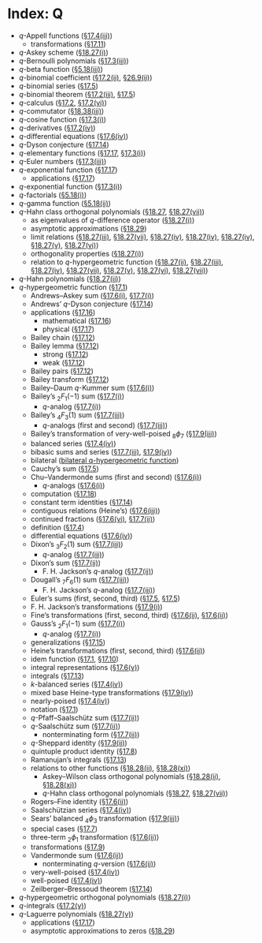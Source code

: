 # Index: Q

- $q$-Appell functions ([§17.4(iii)](../17.4.md#iii "§17.4(iii) 𝑞-Appell Functions ‣ §17.4 Basic Hypergeometric Functions ‣ Properties ‣ Chapter 17 𝑞-Hypergeometric and Related Functions"))
  - transformations ([§17.11](../17.11.html "§17.11 Transformations of 𝑞-Appell Functions ‣ Properties ‣ Chapter 17 𝑞-Hypergeometric and Related Functions"))
- $q$-Askey scheme ([§18.27(i)](../18.27.md#i.p1 "§18.27(i) Introduction ‣ §18.27 𝑞-Hahn Class ‣ Other Orthogonal Polynomials ‣ Chapter 18 Orthogonal Polynomials"))
- $q$-Bernoulli polynomials ([§17.3(iii)](../17.3.md#Px4 "𝑞-Bernoulli Polynomials ‣ §17.3(iii) Bernoulli Polynomials; Euler and Stirling Numbers ‣ §17.3 𝑞-Elementary and 𝑞-Special Functions ‣ Properties ‣ Chapter 17 𝑞-Hypergeometric and Related Functions"))
- $q$-beta function ([§5.18(iii)](../5.18.md#iii "§5.18(iii) 𝑞-Beta Function ‣ §5.18 𝑞-Gamma and 𝑞-Beta Functions ‣ Properties ‣ Chapter 5 Gamma Function"))
- $q$-binomial coefficient ([§17.2(ii)](../17.2.md#ii "§17.2(ii) Binomial Coefficients ‣ §17.2 Calculus ‣ Properties ‣ Chapter 17 𝑞-Hypergeometric and Related Functions"), [§26.9(ii)](../26.9.md#ii.p1 "§26.9(ii) Generating Functions ‣ §26.9 Integer Partitions: Restricted Number and Part Size ‣ Properties ‣ Chapter 26 Combinatorial Analysis"))
- $q$-binomial series ([§17.5](../17.5.md#Px2 "𝑞-Binomial Series ‣ §17.5 ₀ϕ₀,₁ϕ₀,₁ϕ₁ Functions ‣ Properties ‣ Chapter 17 𝑞-Hypergeometric and Related Functions"))
- $q$-binomial theorem ([§17.2(iii)](../17.2.md#iii "§17.2(iii) Binomial Theorem ‣ §17.2 Calculus ‣ Properties ‣ Chapter 17 𝑞-Hypergeometric and Related Functions"), [§17.5](../17.5.md#Px3 "𝑞-Binomial Theorem ‣ §17.5 ₀ϕ₀,₁ϕ₀,₁ϕ₁ Functions ‣ Properties ‣ Chapter 17 𝑞-Hypergeometric and Related Functions"))
- $q$-calculus ([§17.2](../17.2.html "§17.2 Calculus ‣ Properties ‣ Chapter 17 𝑞-Hypergeometric and Related Functions"), [§17.2(vi)](../17.2.md#vi.p2 "§17.2(vi) Rogers–Ramanujan Identities ‣ §17.2 Calculus ‣ Properties ‣ Chapter 17 𝑞-Hypergeometric and Related Functions"))
- $q$-commutator ([§18.38(iii)](../18.38.md#Px14.p1 "Zhedanov Algebra ‣ §18.38(iii) Other OP’s ‣ §18.38 Mathematical Applications ‣ Applications ‣ Chapter 18 Orthogonal Polynomials"))
- $q$-cosine function ([§17.3(i)](../17.3.md#Px3 "𝑞-Cosine Functions ‣ §17.3(i) Elementary Functions ‣ §17.3 𝑞-Elementary and 𝑞-Special Functions ‣ Properties ‣ Chapter 17 𝑞-Hypergeometric and Related Functions"))
- $q$-derivatives ([§17.2(iv)](../17.2.md#iv "§17.2(iv) Derivatives ‣ §17.2 Calculus ‣ Properties ‣ Chapter 17 𝑞-Hypergeometric and Related Functions"))
- $q$-differential equations ([§17.6(iv)](../17.6.md#iv "§17.6(iv) Differential Equations ‣ §17.6 ₂ϕ₁ Function ‣ Properties ‣ Chapter 17 𝑞-Hypergeometric and Related Functions"))
- $q$-Dyson conjecture ([§17.14](../17.14.md#Px1 "Zeilberger–Bressoud Theorem (Andrews’ 𝑞-Dyson Conjecture) ‣ §17.14 Constant Term Identities ‣ Properties ‣ Chapter 17 𝑞-Hypergeometric and Related Functions"))
- $q$-elementary functions ([§17.17](../17.17.html "§17.17 Physical Applications ‣ Applications ‣ Chapter 17 𝑞-Hypergeometric and Related Functions"), [§17.3(i)](../17.3.md#i "§17.3(i) Elementary Functions ‣ §17.3 𝑞-Elementary and 𝑞-Special Functions ‣ Properties ‣ Chapter 17 𝑞-Hypergeometric and Related Functions"))
- $q$-Euler numbers ([§17.3(iii)](../17.3.md#Px5 "𝑞-Euler Numbers ‣ §17.3(iii) Bernoulli Polynomials; Euler and Stirling Numbers ‣ §17.3 𝑞-Elementary and 𝑞-Special Functions ‣ Properties ‣ Chapter 17 𝑞-Hypergeometric and Related Functions"))
- $q$-exponential function ([§17.17](../17.17.html "§17.17 Physical Applications ‣ Applications ‣ Chapter 17 𝑞-Hypergeometric and Related Functions"))
  - applications ([§17.17](../17.17.html "§17.17 Physical Applications ‣ Applications ‣ Chapter 17 𝑞-Hypergeometric and Related Functions"))
- $q$-exponential function ([§17.3(i)](../17.3.md#Px1 "𝑞-Exponential Functions ‣ §17.3(i) Elementary Functions ‣ §17.3 𝑞-Elementary and 𝑞-Special Functions ‣ Properties ‣ Chapter 17 𝑞-Hypergeometric and Related Functions"))
- $q$-factorials ([§5.18(i)](../5.18.md#i "§5.18(i) 𝑞-Factorials ‣ §5.18 𝑞-Gamma and 𝑞-Beta Functions ‣ Properties ‣ Chapter 5 Gamma Function"))
- $q$-gamma function ([§5.18(ii)](../5.18.md#ii "§5.18(ii) 𝑞-Gamma Function ‣ §5.18 𝑞-Gamma and 𝑞-Beta Functions ‣ Properties ‣ Chapter 5 Gamma Function"))
- $q$-Hahn class orthogonal polynomials ([§18.27](../18.27.html "§18.27 𝑞-Hahn Class ‣ Other Orthogonal Polynomials ‣ Chapter 18 Orthogonal Polynomials"), [§18.27(vii)](../18.27.md#Px10 "Limit Relations ‣ §18.27(vii) Discrete 𝑞-Hermite I and II Polynomials ‣ §18.27 𝑞-Hahn Class ‣ Other Orthogonal Polynomials ‣ Chapter 18 Orthogonal Polynomials"))
  - as eigenvalues of $q$-difference operator ([§18.27(i)](../18.27.md#i.p3 "§18.27(i) Introduction ‣ §18.27 𝑞-Hahn Class ‣ Other Orthogonal Polynomials ‣ Chapter 18 Orthogonal Polynomials"))
  - asymptotic approximations ([§18.29](../18.29.html "§18.29 Asymptotic Approximations for 𝑞-Hahn and Askey–Wilson Classes ‣ Other Orthogonal Polynomials ‣ Chapter 18 Orthogonal Polynomials"))
  - limit relations ([§18.27(iii)](../18.27.md#Px1 "From Big 𝑞-Jacobi to Jacobi ‣ §18.27(iii) Big 𝑞-Jacobi Polynomials ‣ §18.27 𝑞-Hahn Class ‣ Other Orthogonal Polynomials ‣ Chapter 18 Orthogonal Polynomials"), [§18.27(vii)](../18.27.md#Px10 "Limit Relations ‣ §18.27(vii) Discrete 𝑞-Hermite I and II Polynomials ‣ §18.27 𝑞-Hahn Class ‣ Other Orthogonal Polynomials ‣ Chapter 18 Orthogonal Polynomials"), [§18.27(iv)](../18.27.md#Px2 "From Big 𝑞-Jacobi to Little 𝑞-Jacobi ‣ §18.27(iv) Little 𝑞-Jacobi Polynomials ‣ §18.27 𝑞-Hahn Class ‣ Other Orthogonal Polynomials ‣ Chapter 18 Orthogonal Polynomials"), [§18.27(iv)](../18.27.md#Px3 "From Little 𝑞-Jacobi to Jacobi ‣ §18.27(iv) Little 𝑞-Jacobi Polynomials ‣ §18.27 𝑞-Hahn Class ‣ Other Orthogonal Polynomials ‣ Chapter 18 Orthogonal Polynomials"), [§18.27(iv)](../18.27.md#Px5 "From Little 𝑞-Laguerre to Laguerre ‣ §18.27(iv) Little 𝑞-Jacobi Polynomials ‣ §18.27 𝑞-Hahn Class ‣ Other Orthogonal Polynomials ‣ Chapter 18 Orthogonal Polynomials"), [§18.27(v)](../18.27.md#Px6 "From 𝑞-Laguerre to Laguerre ‣ §18.27(v) 𝑞-Laguerre Polynomials ‣ §18.27 𝑞-Hahn Class ‣ Other Orthogonal Polynomials ‣ Chapter 18 Orthogonal Polynomials"), [§18.27(vi)](../18.27.md#Px7 "From Stieltjes–Wigert to Hermite ‣ §18.27(vi) Stieltjes–Wigert Polynomials ‣ §18.27 𝑞-Hahn Class ‣ Other Orthogonal Polynomials ‣ Chapter 18 Orthogonal Polynomials"))
  - orthogonality properties ([§18.27(i)](../18.27.md#i.p4 "§18.27(i) Introduction ‣ §18.27 𝑞-Hahn Class ‣ Other Orthogonal Polynomials ‣ Chapter 18 Orthogonal Polynomials"))
  - relation to $q$-hypergeometric function ([§18.27(ii)](../18.27.md#ii "§18.27(ii) 𝑞-Hahn Polynomials ‣ §18.27 𝑞-Hahn Class ‣ Other Orthogonal Polynomials ‣ Chapter 18 Orthogonal Polynomials"), [§18.27(iii)](../18.27.md#iii "§18.27(iii) Big 𝑞-Jacobi Polynomials ‣ §18.27 𝑞-Hahn Class ‣ Other Orthogonal Polynomials ‣ Chapter 18 Orthogonal Polynomials"), [§18.27(iv)](../18.27.md#iv "§18.27(iv) Little 𝑞-Jacobi Polynomials ‣ §18.27 𝑞-Hahn Class ‣ Other Orthogonal Polynomials ‣ Chapter 18 Orthogonal Polynomials"), [§18.27(vii)](../18.27.md#Px9 "Discrete 𝑞-Hermite II ‣ §18.27(vii) Discrete 𝑞-Hermite I and II Polynomials ‣ §18.27 𝑞-Hahn Class ‣ Other Orthogonal Polynomials ‣ Chapter 18 Orthogonal Polynomials"), [§18.27(v)](../18.27.md#v "§18.27(v) 𝑞-Laguerre Polynomials ‣ §18.27 𝑞-Hahn Class ‣ Other Orthogonal Polynomials ‣ Chapter 18 Orthogonal Polynomials"), [§18.27(vi)](../18.27.md#vi "§18.27(vi) Stieltjes–Wigert Polynomials ‣ §18.27 𝑞-Hahn Class ‣ Other Orthogonal Polynomials ‣ Chapter 18 Orthogonal Polynomials"), [§18.27(vii)](../18.27.md#vii "§18.27(vii) Discrete 𝑞-Hermite I and II Polynomials ‣ §18.27 𝑞-Hahn Class ‣ Other Orthogonal Polynomials ‣ Chapter 18 Orthogonal Polynomials"))
- $q$-Hahn polynomials ([§18.27(ii)](../18.27.md#ii "§18.27(ii) 𝑞-Hahn Polynomials ‣ §18.27 𝑞-Hahn Class ‣ Other Orthogonal Polynomials ‣ Chapter 18 Orthogonal Polynomials"))
- $q$-hypergeometric function ([§17.1](../17.1.html "§17.1 Special Notation ‣ Notation ‣ Chapter 17 𝑞-Hypergeometric and Related Functions"))
  - Andrews–Askey sum ([§17.6(i)](../17.6.md#Px5 "Andrews–Askey Sum ‣ §17.6(i) Special Values ‣ §17.6 ₂ϕ₁ Function ‣ Properties ‣ Chapter 17 𝑞-Hypergeometric and Related Functions"), [§17.7(i)](../17.7.md#Px3 "Sum Related to (17.6.4) ‣ §17.7(i) ₂ϕ₂ Functions ‣ §17.7 Special Cases of Higher {_𝑟}ϕ_𝑠 Functions ‣ Properties ‣ Chapter 17 𝑞-Hypergeometric and Related Functions"))
  - Andrews’ $q$-Dyson conjecture ([§17.14](../17.14.md#Px1 "Zeilberger–Bressoud Theorem (Andrews’ 𝑞-Dyson Conjecture) ‣ §17.14 Constant Term Identities ‣ Properties ‣ Chapter 17 𝑞-Hypergeometric and Related Functions"))
  - applications ([§17.16](../17.16.html "§17.16 Mathematical Applications ‣ Applications ‣ Chapter 17 𝑞-Hypergeometric and Related Functions"))
    - mathematical ([§17.16](../17.16.html "§17.16 Mathematical Applications ‣ Applications ‣ Chapter 17 𝑞-Hypergeometric and Related Functions"))
    - physical ([§17.17](../17.17.html "§17.17 Physical Applications ‣ Applications ‣ Chapter 17 𝑞-Hypergeometric and Related Functions"))
  - Bailey chain ([§17.12](../17.12.md#Px4.p2 "Strong Bailey Lemma ‣ §17.12 Bailey Pairs ‣ Properties ‣ Chapter 17 𝑞-Hypergeometric and Related Functions"))
  - Bailey lemma ([§17.12](../17.12.md#Px4 "Strong Bailey Lemma ‣ §17.12 Bailey Pairs ‣ Properties ‣ Chapter 17 𝑞-Hypergeometric and Related Functions"))
    - strong ([§17.12](../17.12.md#Px4 "Strong Bailey Lemma ‣ §17.12 Bailey Pairs ‣ Properties ‣ Chapter 17 𝑞-Hypergeometric and Related Functions"))
    - weak ([§17.12](../17.12.md#Px3 "Weak Bailey Lemma ‣ §17.12 Bailey Pairs ‣ Properties ‣ Chapter 17 𝑞-Hypergeometric and Related Functions"))
  - Bailey pairs ([§17.12](../17.12.md#Px2 "Bailey Pairs ‣ §17.12 Bailey Pairs ‣ Properties ‣ Chapter 17 𝑞-Hypergeometric and Related Functions"))
  - Bailey transform ([§17.12](../17.12.md#Px1 "Bailey Transform ‣ §17.12 Bailey Pairs ‣ Properties ‣ Chapter 17 𝑞-Hypergeometric and Related Functions"))
  - Bailey–Daum $q$-Kummer sum ([§17.6(i)](../17.6.md#Px6 "Bailey–Daum 𝑞-Kummer Sum ‣ §17.6(i) Special Values ‣ §17.6 ₂ϕ₁ Function ‣ Properties ‣ Chapter 17 𝑞-Hypergeometric and Related Functions"))
  - Bailey’s ${{}_{2}F_{1}}(-1)$ sum ([§17.7(i)](../17.7.md#Px1 "𝑞-Analog of Bailey’s ₂𝐹₁(-1) Sum ‣ §17.7(i) ₂ϕ₂ Functions ‣ §17.7 Special Cases of Higher {_𝑟}ϕ_𝑠 Functions ‣ Properties ‣ Chapter 17 𝑞-Hypergeometric and Related Functions"))
    - $q$-analog ([§17.7(i)](../17.7.md#Px1 "𝑞-Analog of Bailey’s ₂𝐹₁(-1) Sum ‣ §17.7(i) ₂ϕ₂ Functions ‣ §17.7 Special Cases of Higher {_𝑟}ϕ_𝑠 Functions ‣ Properties ‣ Chapter 17 𝑞-Hypergeometric and Related Functions"))
  - Bailey’s ${{}_{4}F_{3}}(1)$ sum ([§17.7(iii)](../17.7.md#Px13 "First 𝑞-Analog of Bailey’s ₄𝐹₃(1) Sum ‣ §17.7(iii) Other {_𝑟}ϕ_𝑠 Functions ‣ §17.7 Special Cases of Higher {_𝑟}ϕ_𝑠 Functions ‣ Properties ‣ Chapter 17 𝑞-Hypergeometric and Related Functions"))
    - $q$-analogs (first and second) ([§17.7(iii)](../17.7.md#Px13 "First 𝑞-Analog of Bailey’s ₄𝐹₃(1) Sum ‣ §17.7(iii) Other {_𝑟}ϕ_𝑠 Functions ‣ §17.7 Special Cases of Higher {_𝑟}ϕ_𝑠 Functions ‣ Properties ‣ Chapter 17 𝑞-Hypergeometric and Related Functions"))
  - Bailey’s transformation of very-well-poised ${{}_{8}\phi_{7}}$ ([§17.9(iii)](../17.9.md#Px6 "Bailey’s Transformation of Very-Well-Poised ₈ϕ₇ ‣ §17.9(iii) Further {_𝑟}ϕ_𝑠 Functions ‣ §17.9 Further Transformations of {_{𝑟+1}}ϕ_𝑟 Functions ‣ Properties ‣ Chapter 17 𝑞-Hypergeometric and Related Functions"))
  - balanced series ([§17.4(iv)](../17.4.md#iv.p1 "§17.4(iv) Classification ‣ §17.4 Basic Hypergeometric Functions ‣ Properties ‣ Chapter 17 𝑞-Hypergeometric and Related Functions"))
  - bibasic sums and series ([§17.7(iii)](../17.7.md#Px19 "Gosper’s Bibasic Sum ‣ §17.7(iii) Other {_𝑟}ϕ_𝑠 Functions ‣ §17.7 Special Cases of Higher {_𝑟}ϕ_𝑠 Functions ‣ Properties ‣ Chapter 17 𝑞-Hypergeometric and Related Functions"), [§17.9(iv)](../17.9.md#iv "§17.9(iv) Bibasic Series ‣ §17.9 Further Transformations of {_{𝑟+1}}ϕ_𝑟 Functions ‣ Properties ‣ Chapter 17 𝑞-Hypergeometric and Related Functions"))
  - bilateral ([bilateral q-hypergeometric function](B.md#bilateralqhypergeometricfunction "Index B ‣ Index"))
  - Cauchy’s sum ([§17.5](../17.5.md#Px5 "Cauchy’s Sum ‣ §17.5 ₀ϕ₀,₁ϕ₀,₁ϕ₁ Functions ‣ Properties ‣ Chapter 17 𝑞-Hypergeometric and Related Functions"))
  - Chu–Vandermonde sums (first and second) ([§17.6(i)](../17.6.md#Px3 "First 𝑞-Chu–Vandermonde Sum ‣ §17.6(i) Special Values ‣ §17.6 ₂ϕ₁ Function ‣ Properties ‣ Chapter 17 𝑞-Hypergeometric and Related Functions"))
    - $q$-analogs ([§17.6(i)](../17.6.md#Px3 "First 𝑞-Chu–Vandermonde Sum ‣ §17.6(i) Special Values ‣ §17.6 ₂ϕ₁ Function ‣ Properties ‣ Chapter 17 𝑞-Hypergeometric and Related Functions"))
  - computation ([§17.18](../17.18.html "§17.18 Methods of Computation ‣ Computation ‣ Chapter 17 𝑞-Hypergeometric and Related Functions"))
  - constant term identities ([§17.14](../17.14.html "§17.14 Constant Term Identities ‣ Properties ‣ Chapter 17 𝑞-Hypergeometric and Related Functions"))
  - contiguous relations (Heine’s) ([§17.6(iii)](../17.6.md#Px16 "Heine’s Contiguous Relations ‣ §17.6(iii) Contiguous Relations ‣ §17.6 ₂ϕ₁ Function ‣ Properties ‣ Chapter 17 𝑞-Hypergeometric and Related Functions"))
  - continued fractions ([§17.6(vi)](../17.6.md#vi "§17.6(vi) Continued Fractions ‣ §17.6 ₂ϕ₁ Function ‣ Properties ‣ Chapter 17 𝑞-Hypergeometric and Related Functions"), [§17.7(ii)](../17.7.md#Px7 "Continued Fractions ‣ §17.7(ii) ₃ϕ₂ Functions ‣ §17.7 Special Cases of Higher {_𝑟}ϕ_𝑠 Functions ‣ Properties ‣ Chapter 17 𝑞-Hypergeometric and Related Functions"))
  - definition ([§17.4](../17.4.html "§17.4 Basic Hypergeometric Functions ‣ Properties ‣ Chapter 17 𝑞-Hypergeometric and Related Functions"))
  - differential equations ([§17.6(iv)](../17.6.md#iv "§17.6(iv) Differential Equations ‣ §17.6 ₂ϕ₁ Function ‣ Properties ‣ Chapter 17 𝑞-Hypergeometric and Related Functions"))
  - Dixon’s ${{}_{3}F_{2}}(1)$ sum ([§17.7(iii)](../17.7.md#Px8 "𝑞-Analog of Dixon’s ₃𝐹₂(1) Sum ‣ §17.7(iii) Other {_𝑟}ϕ_𝑠 Functions ‣ §17.7 Special Cases of Higher {_𝑟}ϕ_𝑠 Functions ‣ Properties ‣ Chapter 17 𝑞-Hypergeometric and Related Functions"))
    - $q$-analog ([§17.7(iii)](../17.7.md#Px8 "𝑞-Analog of Dixon’s ₃𝐹₂(1) Sum ‣ §17.7(iii) Other {_𝑟}ϕ_𝑠 Functions ‣ §17.7 Special Cases of Higher {_𝑟}ϕ_𝑠 Functions ‣ Properties ‣ Chapter 17 𝑞-Hypergeometric and Related Functions"))
  - Dixon’s sum ([§17.7(ii)](../17.7.md#Px6 "F. H. Jackson’s Terminating 𝑞-Analog of Dixon’s Sum ‣ §17.7(ii) ₃ϕ₂ Functions ‣ §17.7 Special Cases of Higher {_𝑟}ϕ_𝑠 Functions ‣ Properties ‣ Chapter 17 𝑞-Hypergeometric and Related Functions"))
    - F. H. Jackson’s $q$-analog ([§17.7(ii)](../17.7.md#Px6 "F. H. Jackson’s Terminating 𝑞-Analog of Dixon’s Sum ‣ §17.7(ii) ₃ϕ₂ Functions ‣ §17.7 Special Cases of Higher {_𝑟}ϕ_𝑠 Functions ‣ Properties ‣ Chapter 17 𝑞-Hypergeometric and Related Functions"))
  - Dougall’s ${{}_{7}F_{6}}(1)$ sum ([§17.7(iii)](../17.7.md#Px15 "F. H. Jackson’s 𝑞-Analog of Dougall’s ₇𝐹₆(1) Sum ‣ §17.7(iii) Other {_𝑟}ϕ_𝑠 Functions ‣ §17.7 Special Cases of Higher {_𝑟}ϕ_𝑠 Functions ‣ Properties ‣ Chapter 17 𝑞-Hypergeometric and Related Functions"))
    - F. H. Jackson’s $q$-analog ([§17.7(iii)](../17.7.md#Px15 "F. H. Jackson’s 𝑞-Analog of Dougall’s ₇𝐹₆(1) Sum ‣ §17.7(iii) Other {_𝑟}ϕ_𝑠 Functions ‣ §17.7 Special Cases of Higher {_𝑟}ϕ_𝑠 Functions ‣ Properties ‣ Chapter 17 𝑞-Hypergeometric and Related Functions"))
  - Euler’s sums (first, second, third) ([§17.5](../17.5.md#Px1 "Euler’s Second Sum ‣ §17.5 ₀ϕ₀,₁ϕ₀,₁ϕ₁ Functions ‣ Properties ‣ Chapter 17 𝑞-Hypergeometric and Related Functions"), [§17.5](../17.5.md#Px4 "Euler’s First Sum ‣ §17.5 ₀ϕ₀,₁ϕ₀,₁ϕ₁ Functions ‣ Properties ‣ Chapter 17 𝑞-Hypergeometric and Related Functions"))
  - F. H. Jackson’s transformations ([§17.9(i)](../17.9.md#Px1 "F. H. Jackson’s Transformations ‣ §17.9(i) ₂ϕ₁→₂ϕ₂, ₃ϕ₁, or ₃ϕ₂ ‣ §17.9 Further Transformations of {_{𝑟+1}}ϕ_𝑟 Functions ‣ Properties ‣ Chapter 17 𝑞-Hypergeometric and Related Functions"))
  - Fine’s transformations (first, second, third) ([§17.6(ii)](../17.6.md#Px10 "Fine’s First Transformation ‣ §17.6(ii) ₂ϕ₁ Transformations ‣ §17.6 ₂ϕ₁ Function ‣ Properties ‣ Chapter 17 𝑞-Hypergeometric and Related Functions"), [§17.6(ii)](../17.6.md#Px12.p1 "Fine’s Third Transformation ‣ §17.6(ii) ₂ϕ₁ Transformations ‣ §17.6 ₂ϕ₁ Function ‣ Properties ‣ Chapter 17 𝑞-Hypergeometric and Related Functions"))
  - Gauss’s ${{}_{2}F_{1}}(-1)$ sum ([§17.7(i)](../17.7.md#Px2 "𝑞-Analog of Gauss’s ₂𝐹₁(-1) Sum ‣ §17.7(i) ₂ϕ₂ Functions ‣ §17.7 Special Cases of Higher {_𝑟}ϕ_𝑠 Functions ‣ Properties ‣ Chapter 17 𝑞-Hypergeometric and Related Functions"))
    - $q$-analog ([§17.7(i)](../17.7.md#Px2 "𝑞-Analog of Gauss’s ₂𝐹₁(-1) Sum ‣ §17.7(i) ₂ϕ₂ Functions ‣ §17.7 Special Cases of Higher {_𝑟}ϕ_𝑠 Functions ‣ Properties ‣ Chapter 17 𝑞-Hypergeometric and Related Functions"))
  - generalizations ([§17.15](../17.15.html "§17.15 Generalizations ‣ Properties ‣ Chapter 17 𝑞-Hypergeometric and Related Functions"))
  - Heine’s transformations (first, second, third) ([§17.6(ii)](../17.6.md#Px7 "Heine’s First Transformation ‣ §17.6(ii) ₂ϕ₁ Transformations ‣ §17.6 ₂ϕ₁ Function ‣ Properties ‣ Chapter 17 𝑞-Hypergeometric and Related Functions"))
  - idem function ([§17.1](../17.1.md#p3 "§17.1 Special Notation ‣ Notation ‣ Chapter 17 𝑞-Hypergeometric and Related Functions"), [§17.10](../17.10.md#Px2.p1 "Other Transformations ‣ §17.10 Transformations of {_𝑟}𝜓_𝑟 Functions ‣ Properties ‣ Chapter 17 𝑞-Hypergeometric and Related Functions"))
  - integral representations ([§17.6(v)](../17.6.md#v "§17.6(v) Integral Representations ‣ §17.6 ₂ϕ₁ Function ‣ Properties ‣ Chapter 17 𝑞-Hypergeometric and Related Functions"))
  - integrals ([§17.13](../17.13.html "§17.13 Integrals ‣ Properties ‣ Chapter 17 𝑞-Hypergeometric and Related Functions"))
  - $k$-balanced series ([§17.4(iv)](../17.4.md#iv.p2 "§17.4(iv) Classification ‣ §17.4 Basic Hypergeometric Functions ‣ Properties ‣ Chapter 17 𝑞-Hypergeometric and Related Functions"))
  - mixed base Heine-type transformations ([§17.9(iv)](../17.9.md#Px9 "Mixed-Base Heine-Type Transformations ‣ §17.9(iv) Bibasic Series ‣ §17.9 Further Transformations of {_{𝑟+1}}ϕ_𝑟 Functions ‣ Properties ‣ Chapter 17 𝑞-Hypergeometric and Related Functions"))
  - nearly-poised ([§17.4(iv)](../17.4.md#iv.p5 "§17.4(iv) Classification ‣ §17.4 Basic Hypergeometric Functions ‣ Properties ‣ Chapter 17 𝑞-Hypergeometric and Related Functions"))
  - notation ([§17.1](../17.1.html "§17.1 Special Notation ‣ Notation ‣ Chapter 17 𝑞-Hypergeometric and Related Functions"))
  - $q$-Pfaff–Saalschütz sum ([§17.7(ii)](../17.7.md#Px4 "𝑞-Pfaff–Saalschütz Sum ‣ §17.7(ii) ₃ϕ₂ Functions ‣ §17.7 Special Cases of Higher {_𝑟}ϕ_𝑠 Functions ‣ Properties ‣ Chapter 17 𝑞-Hypergeometric and Related Functions"))
  - $q$-Saalschütz sum ([§17.7(ii)](../17.7.md#Px5 "Nonterminating Form of the 𝑞-Saalschütz Sum ‣ §17.7(ii) ₃ϕ₂ Functions ‣ §17.7 Special Cases of Higher {_𝑟}ϕ_𝑠 Functions ‣ Properties ‣ Chapter 17 𝑞-Hypergeometric and Related Functions"))
    - nonterminating form ([§17.7(ii)](../17.7.md#Px5 "Nonterminating Form of the 𝑞-Saalschütz Sum ‣ §17.7(ii) ₃ϕ₂ Functions ‣ §17.7 Special Cases of Higher {_𝑟}ϕ_𝑠 Functions ‣ Properties ‣ Chapter 17 𝑞-Hypergeometric and Related Functions"))
  - $q$-Sheppard identity ([§17.9(ii)](../17.9.md#Px3 "𝑞-Sheppard Identity ‣ §17.9(ii) ₃ϕ₂→₃ϕ₂ ‣ §17.9 Further Transformations of {_{𝑟+1}}ϕ_𝑟 Functions ‣ Properties ‣ Chapter 17 𝑞-Hypergeometric and Related Functions"))
  - quintuple product identity ([§17.8](../17.8.md#Px4 "Quintuple Product Identity ‣ §17.8 Special Cases of {_𝑟}𝜓_𝑟 Functions ‣ Properties ‣ Chapter 17 𝑞-Hypergeometric and Related Functions"))
  - Ramanujan’s integrals ([§17.13](../17.13.md#Px1 "Ramanujan’s Integrals ‣ §17.13 Integrals ‣ Properties ‣ Chapter 17 𝑞-Hypergeometric and Related Functions"))
  - relations to other functions ([§18.28(ii)](../18.28.md#ii "§18.28(ii) Askey–Wilson Polynomials ‣ §18.28 Askey–Wilson Class ‣ Other Orthogonal Polynomials ‣ Chapter 18 Orthogonal Polynomials"), [§18.28(xi)](../18.28.md#xi "§18.28(xi) Limits for 𝑞↓-1 ‣ §18.28 Askey–Wilson Class ‣ Other Orthogonal Polynomials ‣ Chapter 18 Orthogonal Polynomials"))
    - Askey–Wilson class orthogonal polynomials ([§18.28(ii)](../18.28.md#ii "§18.28(ii) Askey–Wilson Polynomials ‣ §18.28 Askey–Wilson Class ‣ Other Orthogonal Polynomials ‣ Chapter 18 Orthogonal Polynomials"), [§18.28(xi)](../18.28.md#xi "§18.28(xi) Limits for 𝑞↓-1 ‣ §18.28 Askey–Wilson Class ‣ Other Orthogonal Polynomials ‣ Chapter 18 Orthogonal Polynomials"))
    - $q$-Hahn class orthogonal polynomials ([§18.27](../18.27.html "§18.27 𝑞-Hahn Class ‣ Other Orthogonal Polynomials ‣ Chapter 18 Orthogonal Polynomials"), [§18.27(vii)](../18.27.md#Px10 "Limit Relations ‣ §18.27(vii) Discrete 𝑞-Hermite I and II Polynomials ‣ §18.27 𝑞-Hahn Class ‣ Other Orthogonal Polynomials ‣ Chapter 18 Orthogonal Polynomials"))
  - Rogers–Fine identity ([§17.6(ii)](../17.6.md#Px13 "Rogers–Fine Identity ‣ §17.6(ii) ₂ϕ₁ Transformations ‣ §17.6 ₂ϕ₁ Function ‣ Properties ‣ Chapter 17 𝑞-Hypergeometric and Related Functions"))
  - Saalschützian series ([§17.4(iv)](../17.4.md#iv.p1 "§17.4(iv) Classification ‣ §17.4 Basic Hypergeometric Functions ‣ Properties ‣ Chapter 17 𝑞-Hypergeometric and Related Functions"))
  - Sears’ balanced ${{}_{4}\phi_{3}}$ transformation ([§17.9(iii)](../17.9.md#Px4 "Sears’ Balanced ₄ϕ₃ Transformations ‣ §17.9(iii) Further {_𝑟}ϕ_𝑠 Functions ‣ §17.9 Further Transformations of {_{𝑟+1}}ϕ_𝑟 Functions ‣ Properties ‣ Chapter 17 𝑞-Hypergeometric and Related Functions"))
  - special cases ([§17.7](../17.7.html "§17.7 Special Cases of Higher {_𝑟}ϕ_𝑠 Functions ‣ Properties ‣ Chapter 17 𝑞-Hypergeometric and Related Functions"))
  - three-term ${{}_{2}\phi_{1}}$ transformation ([§17.6(ii)](../17.6.md#Px15 "Three-Term ₂ϕ₁ Transformations ‣ §17.6(ii) ₂ϕ₁ Transformations ‣ §17.6 ₂ϕ₁ Function ‣ Properties ‣ Chapter 17 𝑞-Hypergeometric and Related Functions"))
  - transformations ([§17.9](../17.9.html "§17.9 Further Transformations of {_{𝑟+1}}ϕ_𝑟 Functions ‣ Properties ‣ Chapter 17 𝑞-Hypergeometric and Related Functions"))
  - Vandermonde sum ([§17.6(ii)](../17.6.md#Px14 "Nonterminating Form of the 𝑞-Vandermonde Sum ‣ §17.6(ii) ₂ϕ₁ Transformations ‣ §17.6 ₂ϕ₁ Function ‣ Properties ‣ Chapter 17 𝑞-Hypergeometric and Related Functions"))
    - nonterminating $q$-version ([§17.6(ii)](../17.6.md#Px14 "Nonterminating Form of the 𝑞-Vandermonde Sum ‣ §17.6(ii) ₂ϕ₁ Transformations ‣ §17.6 ₂ϕ₁ Function ‣ Properties ‣ Chapter 17 𝑞-Hypergeometric and Related Functions"))
  - very-well-poised ([§17.4(iv)](../17.4.md#iv.p4 "§17.4(iv) Classification ‣ §17.4 Basic Hypergeometric Functions ‣ Properties ‣ Chapter 17 𝑞-Hypergeometric and Related Functions"))
  - well-poised ([§17.4(iv)](../17.4.md#iv.p3 "§17.4(iv) Classification ‣ §17.4 Basic Hypergeometric Functions ‣ Properties ‣ Chapter 17 𝑞-Hypergeometric and Related Functions"))
  - Zeilberger–Bressoud theorem ([§17.14](../17.14.md#Px1 "Zeilberger–Bressoud Theorem (Andrews’ 𝑞-Dyson Conjecture) ‣ §17.14 Constant Term Identities ‣ Properties ‣ Chapter 17 𝑞-Hypergeometric and Related Functions"))
- $q$-hypergeometric orthogonal polynomials ([§18.27(i)](../18.27.md#i "§18.27(i) Introduction ‣ §18.27 𝑞-Hahn Class ‣ Other Orthogonal Polynomials ‣ Chapter 18 Orthogonal Polynomials"))
- $q$-integrals ([§17.2(v)](../17.2.md#v "§17.2(v) Integrals ‣ §17.2 Calculus ‣ Properties ‣ Chapter 17 𝑞-Hypergeometric and Related Functions"))
- $q$-Laguerre polynomials ([§18.27(v)](../18.27.md#v "§18.27(v) 𝑞-Laguerre Polynomials ‣ §18.27 𝑞-Hahn Class ‣ Other Orthogonal Polynomials ‣ Chapter 18 Orthogonal Polynomials"))
  - applications ([§17.17](../17.17.html "§17.17 Physical Applications ‣ Applications ‣ Chapter 17 𝑞-Hypergeometric and Related Functions"))
  - asymptotic approximations to zeros ([§18.29](../18.29.html "§18.29 Asymptotic Approximations for 𝑞-Hahn and Askey–Wilson Classes ‣ Other Orthogonal Polynomials ‣ Chapter 18 Orthogonal Polynomials"))